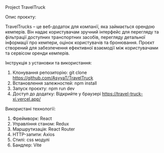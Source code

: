 Project TravelTruck

Опис проєкту:

TravelTrucks – це веб-додаток для компанії, яка займається орендою кемперів. Він надає користувачам зручний інтерфейс для перегляду та фільтрації доступних транспортних засобів, перегляду детальної інформації про кемпери, оцінок користувачів та бронювання. Проєкт створений для забезпечення ефективної взаємодії між користувачами та сервісом оренди кемперів.

Інструкція з установки та використання:

1. Клонування репозиторію: git clone https://github.com/AsyyaT/TravelTruck
2. Встановлення залежностей: npm install
3. Запуск проєкту: npm run dev
4. Доступ до додатку: Відкрийте у браузері https://travel-truck-xi.vercel.app/

Використані технології:

1. Фреймворк: React
2. Управління станом: Redux
3. Маршрутизація: React Router
4. HTTP-запити: Axios
5. Стилі: css модулі
6. Бандлер: Vite
